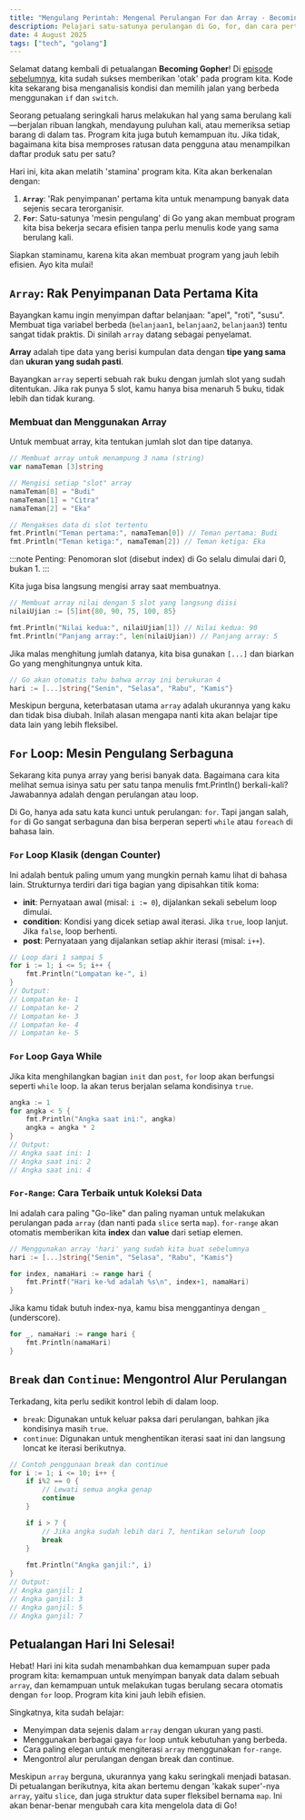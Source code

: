 ```yaml
---
title: "Mengulang Perintah: Mengenal Perulangan For dan Array - Becoming Gopher"
description: Pelajari satu-satunya perulangan di Go, for, dan cara pertama kita untuk menyimpan sekumpulan data sejenis secara berurutan dengan array.
date: 4 August 2025
tags: ["tech", "golang"]
---
```


Selamat datang kembali di petualangan **Becoming Gopher**! Di [episode sebelumnya](./otak-program-logika-percabangan-dengan-if-dan-switch), kita sudah sukses memberikan 'otak' pada program kita. Kode kita sekarang bisa menganalisis kondisi dan memilih jalan yang berbeda menggunakan `if` dan `switch`.

Seorang petualang seringkali harus melakukan hal yang sama berulang kali—berjalan ribuan langkah, mendayung puluhan kali, atau memeriksa setiap barang di dalam tas. Program kita juga butuh kemampuan itu. Jika tidak, bagaimana kita bisa memproses ratusan data pengguna atau menampilkan daftar produk satu per satu?

Hari ini, kita akan melatih 'stamina' program kita. Kita akan berkenalan dengan:
1.  **`Array`**: 'Rak penyimpanan' pertama kita untuk menampung banyak data sejenis secara terorganisir.
2.  **`For`**: Satu-satunya 'mesin pengulang' di Go yang akan membuat program kita bisa bekerja secara efisien tanpa perlu menulis kode yang sama berulang kali.

Siapkan staminamu, karena kita akan membuat program yang jauh lebih efisien. Ayo kita mulai!

## `Array`: Rak Penyimpanan Data Pertama Kita

Bayangkan kamu ingin menyimpan daftar belanjaan: "apel", "roti", "susu". Membuat tiga variabel berbeda (`belanjaan1`, `belanjaan2`, `belanjaan3`) tentu sangat tidak praktis. Di sinilah `array` datang sebagai penyelamat.

**Array** adalah tipe data yang berisi kumpulan data dengan **tipe yang sama** dan **ukuran yang sudah pasti**.

Bayangkan `array` seperti sebuah rak buku dengan jumlah slot yang sudah ditentukan. Jika rak punya 5 slot, kamu hanya bisa menaruh 5 buku, tidak lebih dan tidak kurang.

### Membuat dan Menggunakan Array

Untuk membuat array, kita tentukan jumlah slot dan tipe datanya.

```go
// Membuat array untuk menampung 3 nama (string)
var namaTeman [3]string

// Mengisi setiap "slot" array
namaTeman[0] = "Budi"
namaTeman[1] = "Citra"
namaTeman[2] = "Eka"

// Mengakses data di slot tertentu
fmt.Println("Teman pertama:", namaTeman[0]) // Teman pertama: Budi
fmt.Println("Teman ketiga:", namaTeman[2]) // Teman ketiga: Eka
```

:::note
Penting: Penomoran slot (disebut index) di Go selalu dimulai dari 0, bukan 1.
:::

Kita juga bisa langsung mengisi array saat membuatnya.

```go
// Membuat array nilai dengan 5 slot yang langsung diisi
nilaiUjian := [5]int{80, 90, 75, 100, 85}

fmt.Println("Nilai kedua:", nilaiUjian[1]) // Nilai kedua: 90
fmt.Println("Panjang array:", len(nilaiUjian)) // Panjang array: 5
```

Jika malas menghitung jumlah datanya, kita bisa gunakan `[...]` dan biarkan Go yang menghitungnya untuk kita.

```go
// Go akan otomatis tahu bahwa array ini berukuran 4
hari := [...]string{"Senin", "Selasa", "Rabu", "Kamis"}
```

Meskipun berguna, keterbatasan utama `array` adalah ukurannya yang kaku dan tidak bisa diubah. Inilah alasan mengapa nanti kita akan belajar tipe data lain yang lebih fleksibel.

## `For` Loop: Mesin Pengulang Serbaguna
Sekarang kita punya array yang berisi banyak data. Bagaimana cara kita melihat semua isinya satu per satu tanpa menulis fmt.Println() berkali-kali? Jawabannya adalah dengan perulangan atau loop.

Di Go, hanya ada satu kata kunci untuk perulangan: `for`. Tapi jangan salah, `for` di Go sangat serbaguna dan bisa berperan seperti `while` atau `foreach` di bahasa lain.

### `For` Loop Klasik (dengan Counter)
Ini adalah bentuk paling umum yang mungkin pernah kamu lihat di bahasa lain. Strukturnya terdiri dari tiga bagian yang dipisahkan titik koma:
- **init**: Pernyataan awal (misal: `i := 0`), dijalankan sekali sebelum loop dimulai.
- **condition**: Kondisi yang dicek setiap awal iterasi. Jika `true`, loop lanjut. Jika `false`, loop berhenti.
- **post**: Pernyataan yang dijalankan setiap akhir iterasi (misal: `i++`).
  
```go
// Loop dari 1 sampai 5
for i := 1; i <= 5; i++ {
    fmt.Println("Lompatan ke-", i)
}
// Output:
// Lompatan ke- 1
// Lompatan ke- 2
// Lompatan ke- 3
// Lompatan ke- 4
// Lompatan ke- 5
```

### `For` Loop Gaya While
Jika kita menghilangkan bagian `init` dan `post`, `for` loop akan berfungsi seperti `while` loop. Ia akan terus berjalan selama kondisinya `true`.

```go
angka := 1
for angka < 5 {
    fmt.Println("Angka saat ini:", angka)
    angka = angka * 2
}
// Output:
// Angka saat ini: 1
// Angka saat ini: 2
// Angka saat ini: 4
```

### `For-Range`: Cara Terbaik untuk Koleksi Data
Ini adalah cara paling "Go-like" dan paling nyaman untuk melakukan perulangan pada `array` (dan nanti pada `slice` serta `map`). `for-range` akan otomatis memberikan kita **index** dan **value** dari setiap elemen.

```go
// Menggunakan array 'hari' yang sudah kita buat sebelumnya
hari := [...]string{"Senin", "Selasa", "Rabu", "Kamis"}

for index, namaHari := range hari {
    fmt.Printf("Hari ke-%d adalah %s\n", index+1, namaHari)
}
```

Jika kamu tidak butuh index-nya, kamu bisa menggantinya dengan `_` (underscore).

```go
for _, namaHari := range hari {
    fmt.Println(namaHari)
}
```

## `Break` dan `Continue`: Mengontrol Alur Perulangan
Terkadang, kita perlu sedikit kontrol lebih di dalam loop.
- `break`: Digunakan untuk keluar paksa dari perulangan, bahkan jika kondisinya masih `true`.
- `continue`: Digunakan untuk menghentikan iterasi saat ini dan langsung loncat ke iterasi berikutnya.

```go
// Contoh penggunaan break dan continue
for i := 1; i <= 10; i++ {
    if i%2 == 0 {
        // Lewati semua angka genap
        continue
    }

    if i > 7 {
        // Jika angka sudah lebih dari 7, hentikan seluruh loop
        break
    }
    
    fmt.Println("Angka ganjil:", i)
}
// Output:
// Angka ganjil: 1
// Angka ganjil: 3
// Angka ganjil: 5
// Angka ganjil: 7
```

## Petualangan Hari Ini Selesai!
Hebat! Hari ini kita sudah menambahkan dua kemampuan super pada program kita: kemampuan untuk menyimpan banyak data dalam sebuah `array`, dan kemampuan untuk melakukan tugas berulang secara otomatis dengan `for` loop. Program kita kini jauh lebih efisien.

Singkatnya, kita sudah belajar:
- Menyimpan data sejenis dalam `array` dengan ukuran yang pasti.
- Menggunakan berbagai gaya `for` loop untuk kebutuhan yang berbeda.
- Cara paling elegan untuk mengiterasi `array` menggunakan `for-range`.
- Mengontrol alur perulangan dengan break dan continue.

Meskipun `array` berguna, ukurannya yang kaku seringkali menjadi batasan. Di petualangan berikutnya, kita akan bertemu dengan 'kakak super'-nya `array`, yaitu `slice`, dan juga struktur data super fleksibel bernama `map`. Ini akan benar-benar mengubah cara kita mengelola data di Go!

<!-- Punya pertanyaan atau ingin mencoba membuat perulangan versimu sendiri? Bagikan di kolom komentar! Sampai jumpa di bagian kelima! -->